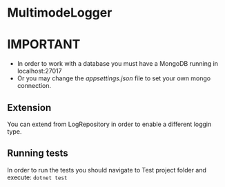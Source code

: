 # MultimodeLogger

# IMPORTANT
- In order to work with a database you must have a MongoDB running in localhost:27017
- Or you may change the *appsettings.json* file to set your own mongo connection.

## Extension
You can extend from LogRepository in order to enable a different loggin type.

## Running tests
In order to run the tests you should navigate to Test project folder and execute: `dotnet test`
